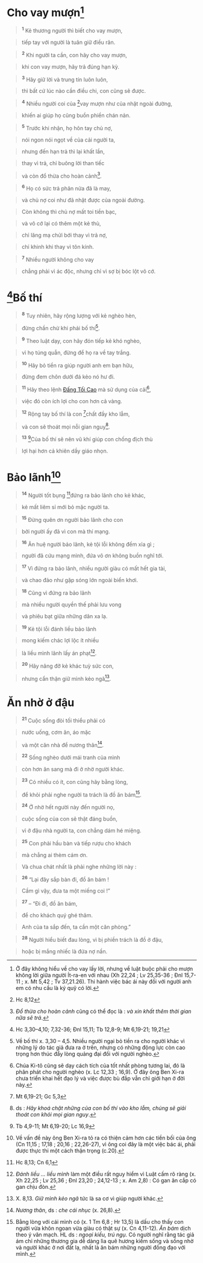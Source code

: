 # Cho vay mượn[^1-993ba730-75c1-40e4-a7b8-d982511e1764]

> <sup><b>1</b></sup> Kẻ thương người thì biết cho vay mượn,
>


> tiếp tay với người là tuân giữ điều răn.
>


> <sup><b>2</b></sup> Khi người ta cần, con hãy cho vay mượn,
>


> khi con vay mượn, hãy trả đúng hạn kỳ.
>


> <sup><b>3</b></sup> Hãy giữ lời và trung tín luôn luôn,
>


> thì bất cứ lúc nào cần điều chi, con cũng sẽ được.
>


> <sup><b>4</b></sup> Nhiều người coi của [^1@-993ba730-75c1-40e4-a7b8-d982511e1764]vay mượn như của nhặt ngoài đường,
>


> khiến ai giúp họ cũng buồn phiền chán nản.
>


> <sup><b>5</b></sup> Trước khi nhận, họ hôn tay chủ nợ,
>


> nói ngon nói ngọt về của cải người ta,
>


> nhưng đến hạn trả thì lại khất lần,
>


> thay vì trả, chỉ buông lời than tiếc
>


> và còn đổ thừa cho hoàn cảnh[^2-993ba730-75c1-40e4-a7b8-d982511e1764].
>


> <sup><b>6</b></sup> Họ có sức trả phân nửa đã là may,
>


> và chủ nợ coi như đã nhặt được của ngoài đường.
>


> Còn không thì chủ nợ mất toi tiền bạc,
>


> và vô cớ lại có thêm một kẻ thù,
>


> chỉ lăng mạ chửi bới thay vì trả nợ,
>


> chỉ khinh khi thay vì tôn kính.
>


> <sup><b>7</b></sup> Nhiều người không cho vay
>


> chẳng phải vì ác độc, nhưng chỉ vì sợ bị bóc lột vô cớ.
>


# [^2@-993ba730-75c1-40e4-a7b8-d982511e1764]Bố thí

> <sup><b>8</b></sup> Tuy nhiên, hãy rộng lượng với kẻ nghèo hèn,
>


> đừng chần chừ khi phải bố thí[^3-993ba730-75c1-40e4-a7b8-d982511e1764].
>


> <sup><b>9</b></sup> Theo luật dạy, con hãy đón tiếp kẻ khó nghèo,
>


> vì họ túng quẫn, đừng để họ ra về tay trắng.
>


> <sup><b>10</b></sup> Hãy bỏ tiền ra giúp người anh em bạn hữu,
>


> đừng đem chôn dưới đá kẻo nó hư đi.
>


> <sup><b>11</b></sup> Hãy theo lệnh [Đấng Tối Cao]() mà sử dụng của cải[^4-993ba730-75c1-40e4-a7b8-d982511e1764],
>


> việc đó còn ích lợi cho con hơn cả vàng.
>


> <sup><b>12</b></sup> Rộng tay bố thí là con [^3@-993ba730-75c1-40e4-a7b8-d982511e1764]chất đầy kho lẫm,
>


> và con sẽ thoát mọi nỗi gian nguy[^5-993ba730-75c1-40e4-a7b8-d982511e1764].
>


> <sup><b>13</b></sup> [^4@-993ba730-75c1-40e4-a7b8-d982511e1764]Của bố thí sẽ nên vũ khí giúp con chống địch thù
>


> lợi hại hơn cả khiên dầy giáo nhọn.
>


# Bảo lãnh[^6-993ba730-75c1-40e4-a7b8-d982511e1764]

> <sup><b>14</b></sup> Người tốt bụng [^5@-993ba730-75c1-40e4-a7b8-d982511e1764]đứng ra bảo lãnh cho kẻ khác,
>


> kẻ mất liêm sỉ mới bỏ mặc người ta.
>


> <sup><b>15</b></sup> Đừng quên ơn người bảo lãnh cho con
>


> bởi người ấy đã vì con mà thí mạng.
>


> <sup><b>16</b></sup> Ân huệ người bảo lãnh, kẻ tội lỗi không đếm xỉa gì ;
>


> người đã cứu mạng mình, đứa vô ơn không buồn nghĩ tới.
>


> <sup><b>17</b></sup> Vì đứng ra bảo lãnh, nhiều người giàu có mất hết gia tài,
>


> và chao đảo như gặp sóng lớn ngoài biển khơi.
>


> <sup><b>18</b></sup> Cũng vì đứng ra bảo lãnh
>


> mà nhiều người quyền thế phải lưu vong
>


> và phiêu bạt giữa những dân xa lạ.
>


> <sup><b>19</b></sup> Kẻ tội lỗi đánh liều bảo lãnh
>


> mong kiếm chác lợi lộc ít nhiều
>


> là liều mình lãnh lấy án phạt[^7-993ba730-75c1-40e4-a7b8-d982511e1764].
>


> <sup><b>20</b></sup> Hãy nâng đỡ kẻ khác tuỳ sức con,
>


> nhưng cẩn thận giữ mình kẻo ngã[^8-993ba730-75c1-40e4-a7b8-d982511e1764].
>


# Ăn nhờ ở đậu

> <sup><b>21</b></sup> Cuộc sống đòi tối thiểu phải có
>


> nước uống, cơm ăn, áo mặc
>


> và một căn nhà để nương thân[^9-993ba730-75c1-40e4-a7b8-d982511e1764].
>


> <sup><b>22</b></sup> Sống nghèo dưới mái tranh của mình
>


> còn hơn ăn sang mà đi ở nhờ người khác.
>


> <sup><b>23</b></sup> Có nhiều có ít, con cũng hãy bằng lòng,
>


> để khỏi phải nghe người ta trách là đồ ăn bám[^10-993ba730-75c1-40e4-a7b8-d982511e1764].
>


> <sup><b>24</b></sup> Ở nhờ hết người này đến người nọ,
>


> cuộc sống của con sẽ thật đáng buồn,
>


> vì ở đậu nhà người ta, con chẳng dám hé miệng.
>


> <sup><b>25</b></sup> Con phải hầu bàn và tiếp rượu cho khách
>


> mà chẳng ai thèm cám ơn.
>


> Và chua chát nhất là phải nghe những lời này :
>


> <sup><b>26</b></sup> “Lại đây sắp bàn đi, đồ ăn bám !
>


> Cầm gì vậy, đưa ta một miếng coi !”
>


> <sup><b>27</b></sup> – “Đi đi, đồ ăn bám,
>


> để cho khách quý ghé thăm.
>


> Anh của ta sắp đến, ta cần một căn phòng.”
>


> <sup><b>28</b></sup> Người hiểu biết đau lòng, vì bị phiền trách là đồ ở đậu,
>


> hoặc bị mắng nhiếc là đứa nợ nần.
>

[^1-993ba730-75c1-40e4-a7b8-d982511e1764]: Ở đây không hiểu về cho vay lấy lời, nhưng về luật buộc phải cho mượn không lời giữa người Ít-ra-en với nhau (Xh 22,24 ; Lv 25,35-36 ; Đnl 15,7-11 ; x. Mt 5,42 ; Tv 37,21.26). Thi hành việc bác ái này đối với người anh em có nhu cầu là ký quỹ có lời.
[^2-993ba730-75c1-40e4-a7b8-d982511e1764]: *Đổ thừa cho hoàn cảnh* cũng có thể đọc là : *và xin khất thêm thời gian nữa sẽ trả*.
[^3-993ba730-75c1-40e4-a7b8-d982511e1764]: Về bố thí x. 3,30 – 4,5. Nhiều người ngại bỏ tiền ra cho người khác vì những lý do tác giả đưa ra ở trên, nhưng có những động lực còn cao trọng hơn thúc đẩy lòng quảng đại đối với người nghèo.
[^4-993ba730-75c1-40e4-a7b8-d982511e1764]: Chúa Ki-tô cũng sẽ dạy cách tích của tốt nhất phòng tương lai, đó là phân phát cho người nghèo (x. Lc 12,33 ; 16,9). Ở đây ông Ben Xi-ra chưa triển khai hết đạo lý và việc được bù đắp vẫn chỉ giới hạn ở đời này.
[^5-993ba730-75c1-40e4-a7b8-d982511e1764]: ds : *Hãy khoá chặt những của con bố thí vào kho lẫm, chúng sẽ giải thoát con khỏi mọi gian nguy*.
[^6-993ba730-75c1-40e4-a7b8-d982511e1764]: Về vấn đề này ông Ben Xi-ra tỏ ra có thiện cảm hơn các tiền bối của ông (Cn 11,15 ; 17,18 ; 20,16 ; 22,26-27), vì ông coi đây là một việc bác ái, phải được thực thi một cách thận trọng (c.20).
[^7-993ba730-75c1-40e4-a7b8-d982511e1764]: *Đánh liều ... liều mình* làm một điều rất nguy hiểm vì Luật cấm rõ ràng (x. Xh 22,25 ; Lv 25,36 ; Đnl 23,20 ; 24,12-13 ; x. Am 2,8) : Có gan ăn cắp có gan chịu đòn.
[^8-993ba730-75c1-40e4-a7b8-d982511e1764]: X. 8,13. *Giữ mình kẻo ngã* tức là sa cơ vì giúp người khác.
[^9-993ba730-75c1-40e4-a7b8-d982511e1764]: *Nương thân*, ds : *che cái nhục* (x. 26,8).
[^10-993ba730-75c1-40e4-a7b8-d982511e1764]: Bằng lòng với cái mình có (x. 1 Tm 6,8 ; Hr 13,5) là dấu cho thấy con người vừa khôn ngoan vừa giàu có thật sự (x. Cn 4,11-12). *Ăn bám* dịch theo ý văn mạch. HL ds : *ngoại kiều, trú ngụ*. Có người nghĩ rằng tác giả ám chỉ những thương gia dễ dàng lìa quê hương kiếm sống và sống nhờ vả người khác ở nơi đất lạ, nhất là ăn bám những người đồng đạo với mình.
[^1@-993ba730-75c1-40e4-a7b8-d982511e1764]: Hc 8,12
[^2@-993ba730-75c1-40e4-a7b8-d982511e1764]: Hc 3,30–4,10; 7,32-36; Đnl 15,11; Tb 12,8-9; Mt 6,19-21; 19,21
[^3@-993ba730-75c1-40e4-a7b8-d982511e1764]: Mt 6,19-21; Gc 5,3
[^4@-993ba730-75c1-40e4-a7b8-d982511e1764]: Tb 4,9-11; Mt 6,19-20; Lc 16,9
[^5@-993ba730-75c1-40e4-a7b8-d982511e1764]: Hc 8,13; Cn 6,1